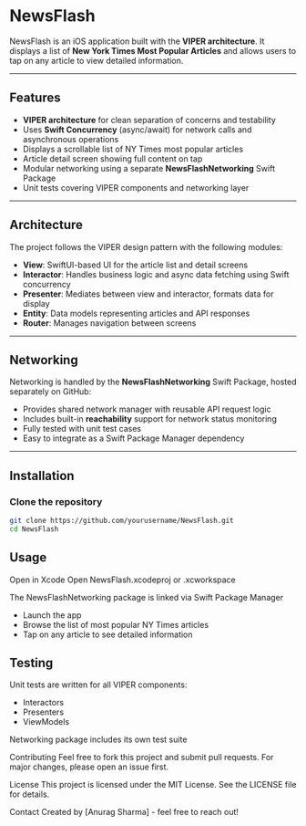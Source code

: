 # NewsFlash

NewsFlash is an iOS application built with the **VIPER architecture**. It displays a list of **New York Times Most Popular Articles** and allows users to tap on any article to view detailed information.

---

## Features

- **VIPER architecture** for clean separation of concerns and testability  
- Uses **Swift Concurrency** (async/await) for network calls and asynchronous operations  
- Displays a scrollable list of NY Times most popular articles  
- Article detail screen showing full content on tap  
- Modular networking using a separate **NewsFlashNetworking** Swift Package  
- Unit tests covering VIPER components and networking layer  

---

## Architecture

The project follows the VIPER design pattern with the following modules:

- **View**: SwiftUI-based UI for the article list and detail screens  
- **Interactor**: Handles business logic and async data fetching using Swift concurrency  
- **Presenter**: Mediates between view and interactor, formats data for display  
- **Entity**: Data models representing articles and API responses  
- **Router**: Manages navigation between screens  

---

## Networking

Networking is handled by the **NewsFlashNetworking** Swift Package, hosted separately on GitHub:

- Provides shared network manager with reusable API request logic  
- Includes built-in **reachability** support for network status monitoring  
- Fully tested with unit test cases  
- Easy to integrate as a Swift Package Manager dependency  

---

## Installation

### Clone the repository

```bash
git clone https://github.com/yourusername/NewsFlash.git
cd NewsFlash
```

## Usage
Open in Xcode
Open NewsFlash.xcodeproj or .xcworkspace

The NewsFlashNetworking package is linked via Swift Package Manager


- Launch the app
- Browse the list of most popular NY Times articles
- Tap on any article to see detailed information

## Testing
Unit tests are written for all VIPER components:

- Interactors
- Presenters
- ViewModels

Networking package includes its own test suite

Contributing
Feel free to fork this project and submit pull requests. For major changes, please open an issue first.

License
This project is licensed under the MIT License. See the LICENSE file for details.

Contact
Created by [Anurag Sharma] - feel free to reach out!

